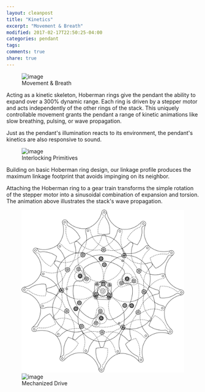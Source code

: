 ```yaml
---
layout: cleanpost
title: "Kinetics"
excerpt: "Movement & Breath"
modified: 2017-02-17T22:50:25-04:00
categories: pendant
tags:
comments: true
share: true
---
```


<figure>
  <img src="/images/LinkageWavePropagation.gif" alt="image">
  <figcaption>Movement & Breath</figcaption>
</figure>

Acting as a kinetic skeleton, Hoberman rings give the pendant the ability to expand over a 300% dynamic range. Each ring is driven by a stepper motor and acts independently of the other rings of the stack. This uniquely controllable movement grants the pendant a range of kinetic animations like slow breathing, pulsing, or wave propagation. 

Just as the pendant's illumination reacts to its environment, the pendant's kinetics are also responsive to sound. 

<figure>
  <img src="/images/32ManualCollapse.gif" width="40%" alt="image">
  <figcaption>Interlocking Primitives</figcaption>
</figure>
Building on basic Hoberman ring design, our linkage profile produces the maximum linkage footprint that avoids impinging on its neighbor.  

Attaching the Hoberman ring to a gear train transforms the simple rotation of the stepper motor into a sinusoidal combination of expansion and torsion.  The animation above illustrates the stack's wave propagation. 

<figure class="half">
  <img src="/images/LinkageDriveAssemblyDrawing.png" alt="image">
  <img src="/images/MechDrivePrototype.gif" alt="image">
  <figcaption>Mechanized Drive</figcaption>
</figure>

